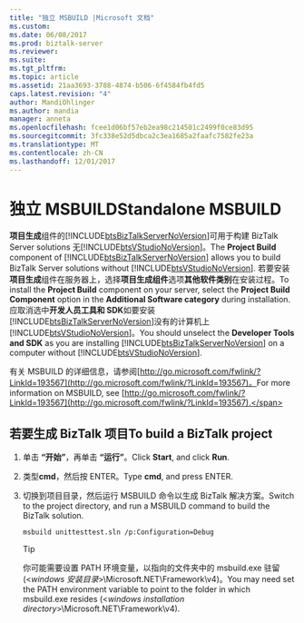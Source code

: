 ```yaml
---
title: "独立 MSBUILD |Microsoft 文档"
ms.custom: 
ms.date: 06/08/2017
ms.prod: biztalk-server
ms.reviewer: 
ms.suite: 
ms.tgt_pltfrm: 
ms.topic: article
ms.assetid: 21aa3693-3788-4874-b506-6f4584fb4fd5
caps.latest.revision: "4"
author: MandiOhlinger
ms.author: mandia
manager: anneta
ms.openlocfilehash: fcee1d06bf57eb2ea98c214501c2499f0ce83d95
ms.sourcegitcommit: 3fc338e52d5dbca2c3ea1685a2faafc7582fe23a
ms.translationtype: MT
ms.contentlocale: zh-CN
ms.lasthandoff: 12/01/2017
---
```

# <a name="standalone-msbuild"></a><span data-ttu-id="bac03-102">独立 MSBUILD</span><span class="sxs-lookup"><span data-stu-id="bac03-102">Standalone MSBUILD</span></span>
<span data-ttu-id="bac03-103">**项目生成**组件的[!INCLUDE[btsBizTalkServerNoVersion](../includes/btsbiztalkservernoversion-md.md)]可用于构建 BizTalk Server solutions 无[!INCLUDE[btsVStudioNoVersion](../includes/btsvstudionoversion-md.md)]。</span><span class="sxs-lookup"><span data-stu-id="bac03-103">The **Project Build** component of [!INCLUDE[btsBizTalkServerNoVersion](../includes/btsbiztalkservernoversion-md.md)] allows you to build BizTalk Server solutions without [!INCLUDE[btsVStudioNoVersion](../includes/btsvstudionoversion-md.md)].</span></span> <span data-ttu-id="bac03-104">若要安装**项目生成**组件在服务器上，选择**项目生成组件**选项**其他软件类别**在安装过程。</span><span class="sxs-lookup"><span data-stu-id="bac03-104">To install the **Project Build** component on your server, select the **Project Build Component** option in the **Additional Software category** during installation.</span></span> <span data-ttu-id="bac03-105">应取消选中**开发人员工具和 SDK**如要安装[!INCLUDE[btsBizTalkServerNoVersion](../includes/btsbiztalkservernoversion-md.md)]没有的计算机上[!INCLUDE[btsVStudioNoVersion](../includes/btsvstudionoversion-md.md)]。</span><span class="sxs-lookup"><span data-stu-id="bac03-105">You should unselect the **Developer Tools and SDK** as you are installing [!INCLUDE[btsBizTalkServerNoVersion](../includes/btsbiztalkservernoversion-md.md)] on a computer without [!INCLUDE[btsVStudioNoVersion](../includes/btsvstudionoversion-md.md)].</span></span>  
  
 <span data-ttu-id="bac03-106">有关 MSBUILD 的详细信息，请参阅[http://go.microsoft.com/fwlink/?LinkId=193567](http://go.microsoft.com/fwlink/?LinkId=193567)。</span><span class="sxs-lookup"><span data-stu-id="bac03-106">For more information on MSBUILD, see [http://go.microsoft.com/fwlink/?LinkId=193567](http://go.microsoft.com/fwlink/?LinkId=193567).</span></span>  
  
## <a name="to-build-a-biztalk-project"></a><span data-ttu-id="bac03-107">若要生成 BizTalk 项目</span><span class="sxs-lookup"><span data-stu-id="bac03-107">To build a BizTalk project</span></span>  
  
1.  <span data-ttu-id="bac03-108">单击 **“开始”**，再单击 **“运行”**。</span><span class="sxs-lookup"><span data-stu-id="bac03-108">Click **Start**, and click **Run**.</span></span>  
  
2.  <span data-ttu-id="bac03-109">类型**cmd**，然后按 ENTER。</span><span class="sxs-lookup"><span data-stu-id="bac03-109">Type **cmd**, and press ENTER.</span></span>  
  
3.  <span data-ttu-id="bac03-110">切换到项目目录，然后运行 MSBUILD 命令以生成 BizTalk 解决方案。</span><span class="sxs-lookup"><span data-stu-id="bac03-110">Switch to the project directory, and run a MSBUILD command to build the BizTalk solution.</span></span>  
  
    ```  
    msbuild unittesttest.sln /p:Configuration=Debug  
    ```  
  
    > [!TIP]
    >  <span data-ttu-id="bac03-111">你可能需要设置 PATH 环境变量，以指向的文件夹中的 msbuild.exe 驻留 (\<*windows 安装目录*\>\Microsoft.NET\Framework\v4)。</span><span class="sxs-lookup"><span data-stu-id="bac03-111">You may need set the PATH environment variable to point to the folder in which msbuild.exe resides (\<*windows installation directory*\>\Microsoft.NET\Framework\v4).</span></span>